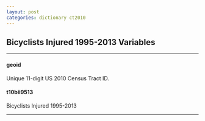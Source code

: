 ```yaml
---
layout: post
categories: dictionary ct2010
---
```


## Bicyclists Injured 1995-2013 Variables

---

#### **geoid**
Unique 11-digit US 2010 Census Tract ID.


#### **t10bii9513**
Bicyclists Injured 1995-2013

---

